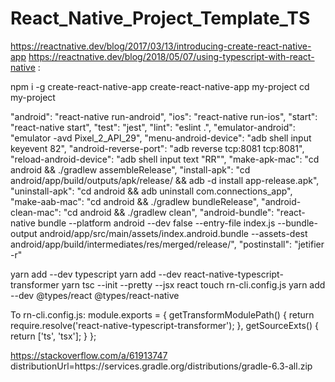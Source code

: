 # React_Native_Project_Template_TS

https://reactnative.dev/blog/2017/03/13/introducing-create-react-native-app
https://reactnative.dev/blog/2018/05/07/using-typescript-with-react-native :

npm i -g create-react-native-app
create-react-native-app my-project
cd my-project

 "android": "react-native run-android",
    "ios": "react-native run-ios",
    "start": "react-native start",
    "test": "jest",
    "lint": "eslint .",
    "emulator-android": "emulator -avd Pixel_2_API_29",
    "menu-android-device": "adb shell input keyevent 82",
    "android-reverse-port": "adb reverse tcp:8081 tcp:8081",
    "reload-android-device": "adb shell input text \"RR\"",
    "make-apk-mac": "cd android && ./gradlew assembleRelease",
    "install-apk": "cd android/app/build/outputs/apk/release/ && adb -d install app-release.apk",
    "uninstall-apk": "cd android && adb uninstall com.connections_app",
    "make-aab-mac": "cd android && ./gradlew bundleRelease",
    "android-clean-mac": "cd android && ./gradlew clean",
    "android-bundle": "react-native bundle --platform android --dev false --entry-file index.js --bundle-output android/app/src/main/assets/index.android.bundle --assets-dest android/app/build/intermediates/res/merged/release/",
    "postinstall": "jetifier -r"

yarn add --dev typescript
yarn add --dev react-native-typescript-transformer
yarn tsc --init --pretty --jsx react
touch rn-cli.config.js
yarn add --dev @types/react @types/react-native

To rn-cli.config.js:
module.exports = {
  getTransformModulePath() {
    return require.resolve('react-native-typescript-transformer');
  },
  getSourceExts() {
    return ['ts', 'tsx'];
  }
};

https://stackoverflow.com/a/61913747
distributionUrl=https\://services.gradle.org/distributions/gradle-6.3-all.zip



